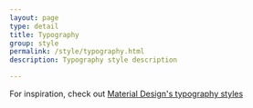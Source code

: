 ```yaml
---
layout: page
type: detail
title: Typography
group: style
permalink: /style/typography.html
description: Typography style description

---
```


For inspiration, check out [Material Design's typography styles](https://material.io/guidelines/style/typography.html#typography-styles)
